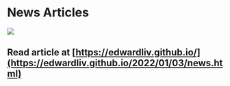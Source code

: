 # News Articles
![](https://i.imgur.com/RoaBZ3w.png)
## Read article at [https://edwardliv.github.io/](https://edwardliv.github.io/2022/01/03/news.html)
